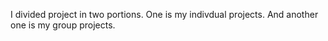 I divided project in two portions.
One is my indivdual projects.
And another one is my group projects.
